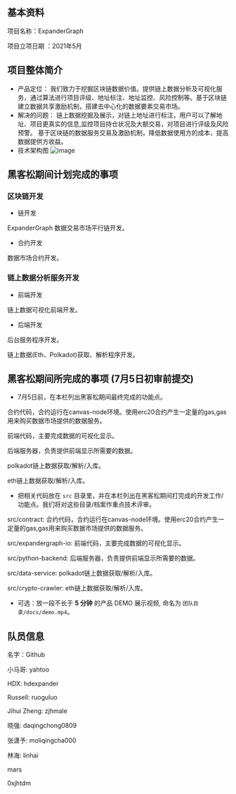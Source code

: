 ## 基本资料

项目名称：ExpanderGraph

项目立项日期 ：2021年5月

## 项目整体简介
- 产品定位：
我们致力于挖掘区块链数据价值。提供链上数据分析及可视化服务，通过算法进行项目评级、地址标注、地址监控、风险控制等。基于区块链建立数据共享激励机制，搭建去中心化的数据要素交易市场。
- 解决的问题：
链上数据挖掘及展示，对链上地址进行标注，用户可以了解地址、项目更真实的信息,监控项目持仓状况及大额交易，对项目进行评级及风险预警。
基于区块链的数据服务交易及激励机制，降低数据使用方的成本，提高数据提供方收益。
- 技术架构图
![image](https://github.com/Expandergraph/hackathon-2021-summer/blob/dev/teams/10-ExpanderGraph/docs/image/arch.jpg?raw=true)

## 黑客松期间计划完成的事项

### 区块链开发
- 链开发

ExpanderGraph 数据交易市场平行链开发。
- 合约开发

数据市场合约开发。

### 链上数据分析服务开发

- 前端开发

链上数据可视化前端开发。
- 后端开发

后台服务程序开发。

链上数据(Eth、Polkadot)获取、解析程序开发。


## 黑客松期间所完成的事项 (7月5日初审前提交)
- 7月5日前，在本栏列出黑客松期间最终完成的功能点。

合约代码，合约运行在canvas-node环境。使用erc20合约产生一定量的gas,gas用来购买数据市场提供的数据服务。

前端代码，主要完成数据的可视化显示。

后端服务器，负责提供前端显示所需要的数据。

polkadot链上数据获取/解析/入库。

eth链上数据获取/解析/入库。

- 把相关代码放在 `src` 目录里，并在本栏列出在黑客松期间打完成的开发工作/功能点。我们将对这些目录/档案作重点技术评审。

src/contract: 合约代码，合约运行在canvas-node环境。使用erc20合约产生一定量的gas,gas用来购买数据市场提供的数据服务。

src/expandergraph-io: 前端代码，主要完成数据的可视化显示。

src/python-backend: 后端服务器，负责提供前端显示所需要的数据。

src/data-service: polkadot链上数据获取/解析/入库。

src/crypto-crawler: eth链上数据获取/解析/入库。

- 可选：放一段不长于 **5 分钟** 的产品 DEMO 展示视频, 命名为 `团队目录/docs/demo.mp4`。
## 队员信息

名字：Github

小马哥: yahtoo

HDX: hdexpander

Russell: ruoguluo

Jihui Zheng: zjhmale

晓强: daqingchong0809

张潇予: moliqingcha000

林海: linhai

mars

0xjhtdm




